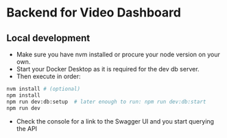 # Backend for Video Dashboard
## Local development
- Make sure you have nvm installed or procure your node version on your own.
- Start your Docker Desktop as it is required for the dev db server.
- Then execute in order:
```zsh
nvm install # (optional)
npm install
npm run dev:db:setup  # later enough to run: npm run dev:db:start 
npm run dev
```
- Check the console for a link to the Swagger UI and you start querying the API